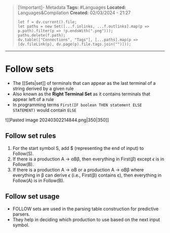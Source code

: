 > [!important]- Metadata
> **Tags:** #Languages 
> **Located:** Languages&Compilation
> **Created:** 02/03/2024 - 21:27
> ```dataviewjs
> let f = dv.current().file;
> let paths = new Set([...f.inlinks, ...f.outlinks].map(p => p.path).filter(p => !p.endsWith(".png")));
> paths.delete(f.path);
> dv.table(["Connections", "Tags"], [...paths].map(p => [dv.fileLink(p), dv.page(p).file.tags.join("")]));
> ```

___
# Follow sets

- The [[Sets|set]] of terminals that can appear as the last terminal of a string derived by a given rule
- Also known as the **Right Terminal Set** as it contains terminals that appear left of a rule
- In programming terms `First(IF boolean THEN statement ELSE STATEMENT)` would contain `ELSE`

![[Pasted image 20240302214844.png|350|350]]
## Follow set rules
1. For the start symbol S, add $ (representing the end of input) to Follow(S).
2. If there is a production A → αBβ, then everything in First($\beta$) except $\epsilon$ is in Follow(B).
3. If there is a production A → αB or a production A → αBβ where everything in β can derive $\epsilon$ (i.e., First(β) contains ε), then everything in Follow(A) is in Follow(B).
## Follow set usage 
- FOLLOW sets are used in the parsing table construction for predictive parsers.
- They help in deciding which production to use based on the next input symbol.